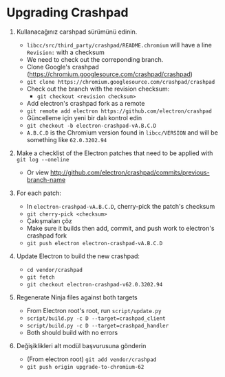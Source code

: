 # Upgrading Crashpad

1. Kullanacağınız carshpad sürümünü edinin.
    
    - `libcc/src/third_party/crashpad/README.chromium` will have a line `Revision:` with a checksum
    - We need to check out the correponding branch.
    - Clone Google's crashpad (https://chromium.googlesource.com/crashpad/crashpad)
    - `git clone https://chromium.googlesource.com/crashpad/crashpad`
    - Check out the branch with the revision checksum: 
        - `git checkout <revision checksum>`
    - Add electron's crashpad fork as a remote
    - `git remote add electron https://github.com/electron/crashpad`
    - Güncelleme için yeni bir dalı kontrol edin
    - `git checkout -b electron-crashpad-vA.B.C.D`
    - `A.B.C.D` is the Chromium version found in `libcc/VERSION` and will be something like `62.0.3202.94`

2. Make a checklist of the Electron patches that need to be applied with `git log --oneline`
    
    - Or view http://github.com/electron/crashpad/commits/previous-branch-name

3. For each patch:
    
    - In `electron-crashpad-vA.B.C.D`, cherry-pick the patch's checksum 
    - `git cherry-pick <checksum>`
    - Çakışmaları çöz
    - Make sure it builds then add, commit, and push work to electron's crashpad fork
    - `git push electron electron-crashpad-vA.B.C.D`

4. Update Electron to build the new crashpad:
    
    - `cd vendor/crashpad`
    - `git fetch`
    - `git checkout electron-crashpad-v62.0.3202.94`
5. Regenerate Ninja files against both targets 
    - From Electron root's root, run `script/update.py`
    - `script/build.py -c D --target=crashpad_client`
    - `script/build.py -c D --target=crashpad_handler`
    - Both should build with no errors
6. Değişiklikleri alt modül başvurusuna gönderin 
    - (From electron root) `git add vendor/crashpad`
    - `git push origin upgrade-to-chromium-62`
